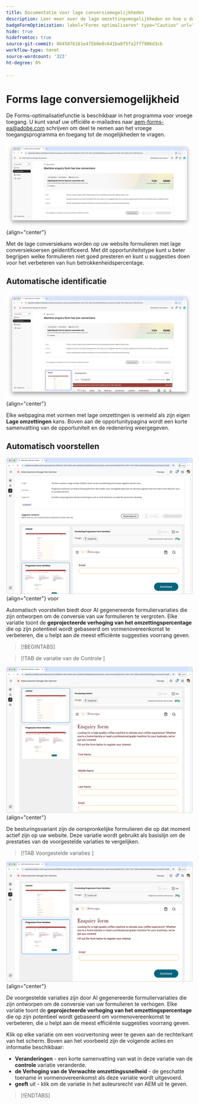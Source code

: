```yaml
---
title: Documentatie voor lage conversiemogelijkheden
description: Leer meer over de lage omzettingsmogelijkheden en hoe u deze kunt gebruiken om de betrokkenheid van formulieren op uw website te verbeteren.
badgeFormOptimization: label="Forms optimaliseren" type="Caution" url="../../opportunity-types/form-optimization.md" tooltip="Forms optimaliseren"
hide: true
hidefromtoc: true
source-git-commit: 8645876161e475b0e8c641ba8f5fa2ff7906d3cb
workflow-type: tm+mt
source-wordcount: '323'
ht-degree: 0%

---
```



# Forms lage conversiemogelijkheid

<span class="preview"> De Forms-optimalisatiefunctie is beschikbaar in het programma voor vroege toegang. U kunt vanaf uw officiële e-mailadres naar aem-forms-ea@adobe.com schrijven om deel te nemen aan het vroege toegangsprogramma en toegang tot de mogelijkheden te vragen. </span>

![ Lage omzettingskansen ](./assets/low-conversions/hero.png){align="center"}

Met de lage conversiekans worden op uw website formulieren met lage conversiekoersen geïdentificeerd. Met dit opportuniteitstype kunt u beter begrijpen welke formulieren niet goed presteren en kunt u suggesties doen voor het verbeteren van hun betrokkenheidspercentage.

## Automatische identificatie

![ auto-identificeer lage omzettingen ](./assets/low-conversions/auto-identify.png){align="center"}

Elke webpagina met vormen met lage omzettingen is vermeld als zijn eigen **Lage omzettingen** kans. Boven aan de opportunitypagina wordt een korte samenvatting van de opportuniteit en de redenering weergegeven.

## Automatisch voorstellen

![ auto-stelt lage omzettingen ](./assets/low-conversions/auto-suggest.png){align="center"} voor

Automatisch voorstellen biedt door AI gegenereerde formuliervariaties die zijn ontworpen om de conversie van uw formulieren te vergroten. Elke variatie toont de **geprojecteerde verhoging van het omzettingspercentage** die op zijn potentieel wordt gebaseerd om vormenovereenkomst te verbeteren, die u helpt aan de meest efficiënte suggesties voorrang geven.

>[!BEGINTABS]

>[!TAB  de variatie van de Controle ]

![ de variaties van de Controle ](./assets/low-conversions/control-variation.png){align="center"}

De besturingsvariant zijn de oorspronkelijke formulieren die op dat moment actief zijn op uw website. Deze variatie wordt gebruikt als basislijn om de prestaties van de voorgestelde variaties te vergelijken.

>[!TAB  Voorgestelde variaties ]

![ Voorgestelde variaties ](./assets/low-conversions/suggested-variations.png){align="center"}

De voorgestelde variaties zijn door AI gegenereerde formuliervariaties die zijn ontworpen om de conversie van uw formulieren te verhogen. Elke variatie toont de **geprojecteerde verhoging van het omzettingspercentage** die op zijn potentieel wordt gebaseerd om vormenovereenkomst te verbeteren, die u helpt aan de meest efficiënte suggesties voorrang geven.

Klik op elke variatie om een voorvertoning weer te geven aan de rechterkant van het scherm. Boven aan het voorbeeld zijn de volgende acties en informatie beschikbaar:

* **Veranderingen** - een korte samenvatting van wat in deze variatie van de **controle** variatie veranderde.
* **de Verhoging van de Verwachte omzettingssnelheid** - de geschatte toename in vormenovereenkomst als deze variatie wordt uitgevoerd.
* **geeft** uit - klik om de variatie in het auteursrecht van AEM uit te geven.

>[!ENDTABS]


<!-- 

## Auto-optimize

[!BADGE Ultimate]{type=Positive tooltip="Ultimate"}

![Auto-optimize low conversions](./assets/low-conversions/auto-optimize.png){align="center"}

Sites Optimizer Ultimate adds the ability to deploy auto-optimization for the issues found by the low conversions opportunity.

>[!BEGINTABS]

>[!TAB Test multiple]


>[!TAB Publish selected]

{{auto-optimize-deploy-optimization-slack}}

>[!TAB Request approval]

{{auto-optimize-request-approval}}

>[!ENDTABS]


-->